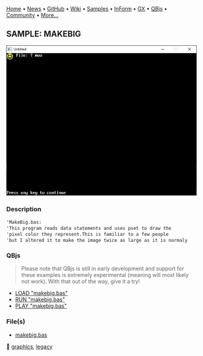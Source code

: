 [Home](https://qb64.com) • [News](../../news.md) • [GitHub](https://github.com/QB64Official/qb64) • [Wiki](https://github.com/QB64Official/qb64/wiki) • [Samples](../../samples.md) • [InForm](../../inform.md) • [GX](../../gx.md) • [QBjs](../../qbjs.md) • [Community](../../community.md) • [More...](../../more.md)

## SAMPLE: MAKEBIG

![screenshot.png](img/screenshot.png)

### Description

```text
'MakeBig.bas:
'This program reads data statements and uses pset to draw the
'pixel color they represent.This is familiar to a few people
'but I altered it to make the image twice as large as it is normaly
```

### QBjs

> Please note that QBjs is still in early development and support for these examples is extremely experimental (meaning will most likely not work). With that out of the way, give it a try!

* [LOAD "makebig.bas"](https://v6p9d9t4.ssl.hwcdn.net/html/5963335/index.html?src=https://qb64.com/samples/makebig/src/makebig.bas)
* [RUN "makebig.bas"](https://v6p9d9t4.ssl.hwcdn.net/html/5963335/index.html?mode=auto&src=https://qb64.com/samples/makebig/src/makebig.bas)
* [PLAY "makebig.bas"](https://v6p9d9t4.ssl.hwcdn.net/html/5963335/index.html?mode=play&src=https://qb64.com/samples/makebig/src/makebig.bas)

### File(s)

* [makebig.bas](src/makebig.bas)

🔗 [graphics](../graphics.md), [legacy](../legacy.md)
